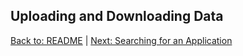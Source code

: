## Uploading and Downloading Data




[Back to: README](../README) | [Next: Searching for an Application](searching_apps.md)
